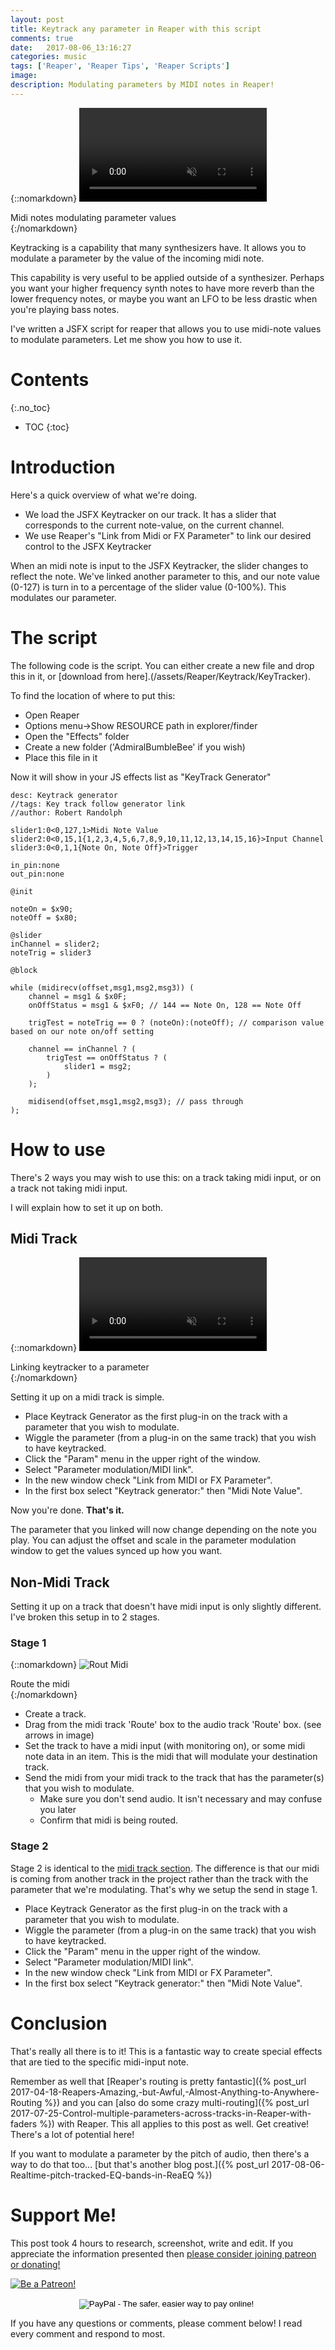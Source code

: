 ```yaml
---
layout: post
title: Keytrack any parameter in Reaper with this script
comments: true
date:   2017-08-06_13:16:27 
categories: music
tags: ['Reaper', 'Reaper Tips', 'Reaper Scripts']
image:
description: Modulating parameters by MIDI notes in Reaper!
---
```


{::nomarkdown}
  <video autoplay loop muted class="gifvid">
    <source src="/assets/Reaper/Keytrack/MainTrack.mp4" type="video/mp4">
    Your browser does not support the video tag.
  </video>
  <div class="video-caption">Midi notes modulating parameter values</div>
{:/nomarkdown}

Keytracking is a capability that many synthesizers have. It allows you to modulate a parameter by the value of the incoming midi note.

This capability is very useful to be applied outside of a synthesizer. Perhaps you want your higher frequency synth notes to have more reverb than the lower frequency notes, or maybe you want an LFO to be less drastic when you're playing bass notes.

I've written a JSFX script for reaper that allows you to use midi-note values to modulate parameters. Let me show you how to use it.

<!--more-->

# Contents
{:.no_toc}
* TOC
{:toc}

# Introduction

Here's a quick overview of what we're doing.

* We load the JSFX Keytracker on our track. It has a slider that corresponds to the current note-value, on the current channel.
* We use Reaper's "Link from Midi or FX Parameter" to link our desired control to the JSFX Keytracker

When an midi note is input to the JSFX Keytracker, the slider changes to reflect the note. We've linked another parameter to this, and our note value (0-127) is turn in to a percentage of the slider value (0-100%). This modulates our parameter.

# The script

The following code is the script. You can either create a new file and drop this in it, or [download from here].(/assets/Reaper/Keytrack/KeyTracker).

To find the location of where to put this:

* Open Reaper
* Options menu->Show RESOURCE path in explorer/finder
* Open the "Effects" folder
* Create a new folder ('AdmiralBumbleBee' if you wish)
* Place this file in it

Now it will show in your JS effects list as "KeyTrack Generator"

```
desc: Keytrack generator
//tags: Key track follow generator link
//author: Robert Randolph

slider1:0<0,127,1>Midi Note Value
slider2:0<0,15,1{1,2,3,4,5,6,7,8,9,10,11,12,13,14,15,16}>Input Channel
slider3:0<0,1,1{Note On, Note Off}>Trigger

in_pin:none
out_pin:none

@init

noteOn = $x90;
noteOff = $x80;

@slider
inChannel = slider2;
noteTrig = slider3

@block

while (midirecv(offset,msg1,msg2,msg3)) ( 
    channel = msg1 & $x0F;
    onOffStatus = msg1 & $xF0; // 144 == Note On, 128 == Note Off

    trigTest = noteTrig == 0 ? (noteOn):(noteOff); // comparison value based on our note on/off setting

    channel == inChannel ? (
        trigTest == onOffStatus ? (
            slider1 = msg2;
        )
    );
    
    midisend(offset,msg1,msg2,msg3); // pass through
);
```
# How to use

There's 2 ways you may wish to use this: on a track taking midi input, or on a track not taking midi input.

I will explain how to set it up on both.

## Midi Track

{::nomarkdown}
  <video autoplay loop muted class="gifvid">
    <source src="/assets/Reaper/Keytrack/SetupTrack.mp4" type="video/mp4">
    Your browser does not support the video tag.
  </video>
  <div class="video-caption">Linking keytracker to a parameter</div>
{:/nomarkdown}

Setting it up on a midi track is simple.

* Place Keytrack Generator as the first plug-in on the track with a parameter that you wish to modulate.
* Wiggle the parameter (from a plug-in on the same track) that you wish to have keytracked.
* Click the "Param" menu in the upper right of the window.
* Select "Parameter modulation/MIDI link".
* In the new window check "Link from MIDI or FX Parameter".
* In the first box select "Keytrack generator:" then "Midi Note Value".

Now you're done. **That's it.**

The parameter that you linked will now change depending on the note you play. You can adjust the offset and scale in the parameter modulation window to get the values synced up how you want.

## Non-Midi Track

Setting it up on a track that doesn't have midi input is only slightly different. I've broken this setup in to 2 stages.

### Stage 1

{::nomarkdown}
  <img src="/assets/Reaper/Keytrack/MidiRoute.png" alt="Rout Midi">
  <div class="image-caption">Route the midi</div>
{:/nomarkdown}

* Create a track.
* Drag from the midi track 'Route' box to the audio track 'Route' box. (see arrows in image)
* Set the track to have a midi input (with monitoring on), or some midi note data in an item. This is the midi that will modulate your destination track.
* Send the midi from your midi track to the track that has the parameter(s) that you wish to modulate.
    * Make sure you don't send audio. It isn't necessary and may confuse you later
    * Confirm that midi is being routed.

### Stage 2

Stage 2 is identical to the [midi track section](#midi-track). The difference is that our midi is coming from another track in the project rather than the track with the parameter that we're modulating. That's why we setup the send in stage 1.

* Place Keytrack Generator as the first plug-in on the track with a parameter that you wish to modulate.
* Wiggle the parameter (from a plug-in on the same track) that you wish to have keytracked.
* Click the "Param" menu in the upper right of the window.
* Select "Parameter modulation/MIDI link".
* In the new window check "Link from MIDI or FX Parameter".
* In the first box select "Keytrack generator:" then "Midi Note Value".

# Conclusion

That's really all there is to it! This is a fantastic way to create special effects that are tied to the specific midi-input note.

Remember as well that [Reaper's routing is pretty fantastic]({% post_url 2017-04-18-Reapers-Amazing,-but-Awful,-Almost-Anything-to-Anywhere-Routing %}) and you can [also do some crazy multi-routing]({% post_url 2017-07-25-Control-multiple-parameters-across-tracks-in-Reaper-with-faders %}) with Reaper. This all applies to this post as well. Get creative! There's a lot of potential here!

If you want to modulate a parameter by the pitch of audio, then there's a way to do that too... [but that's another blog post.]({% post_url 2017-08-06-Realtime-pitch-tracked-EQ-bands-in-ReaEQ %})

# Support Me!

This post took 4 hours to research, screenshot, write and edit. If you appreciate the information presented then <a href="/DonateNow/">please consider joining patreon or donating!</a>

<a href="https://www.patreon.com/bePatron?u=7465992"> <img class="patreon-button" src="/assets/Patreon.png" alt="Be a Patreon!"></a>

<form style="text-align: center;" action="https://www.paypal.com/cgi-bin/webscr" method="post" target="_top">
<input type="hidden" name="cmd" value="_s-xclick">
<input type="hidden" name="hosted_button_id" value="BR247JAZBTUJJ">
<input type="image" src="https://www.paypalobjects.com/en_US/i/btn/btn_donateCC_LG.gif" border="0" name="submit" alt="PayPal - The safer, easier way to pay online!">
<img alt="" border="0" src="https://www.paypalobjects.com/en_US/i/scr/pixel.gif" width="1" height="1">
</form>

If you have any questions or comments, please comment below! I read every comment and respond to most.



